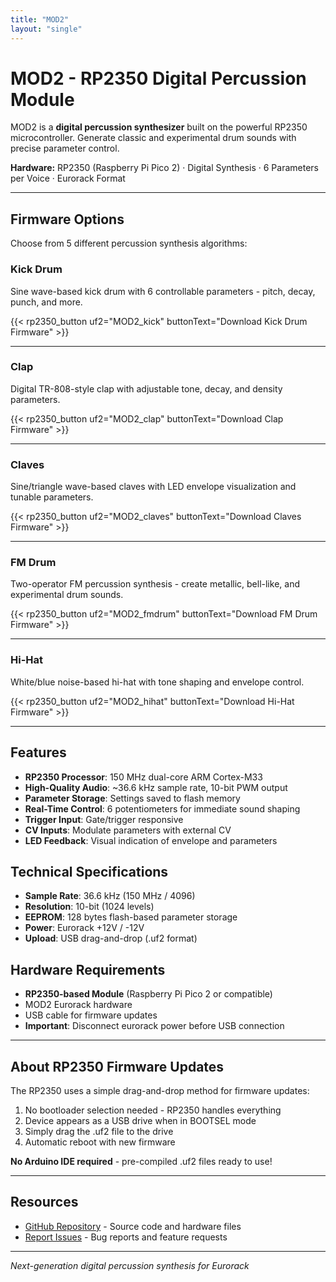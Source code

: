 ```yaml
---
title: "MOD2"
layout: "single"
---
```


# MOD2 - RP2350 Digital Percussion Module

MOD2 is a **digital percussion synthesizer** built on the powerful RP2350 microcontroller. Generate classic and experimental drum sounds with precise parameter control.

**Hardware:** RP2350 (Raspberry Pi Pico 2) · Digital Synthesis · 6 Parameters per Voice · Eurorack Format

---

## Firmware Options

Choose from 5 different percussion synthesis algorithms:

### Kick Drum

Sine wave-based kick drum with 6 controllable parameters - pitch, decay, punch, and more.

{{< rp2350_button uf2="MOD2_kick" buttonText="Download Kick Drum Firmware" >}}

---

### Clap

Digital TR-808-style clap with adjustable tone, decay, and density parameters.

{{< rp2350_button uf2="MOD2_clap" buttonText="Download Clap Firmware" >}}

---

### Claves

Sine/triangle wave-based claves with LED envelope visualization and tunable parameters.

{{< rp2350_button uf2="MOD2_claves" buttonText="Download Claves Firmware" >}}

---

### FM Drum

Two-operator FM percussion synthesis - create metallic, bell-like, and experimental drum sounds.

{{< rp2350_button uf2="MOD2_fmdrum" buttonText="Download FM Drum Firmware" >}}

---

### Hi-Hat

White/blue noise-based hi-hat with tone shaping and envelope control.

{{< rp2350_button uf2="MOD2_hihat" buttonText="Download Hi-Hat Firmware" >}}

---

## Features

- **RP2350 Processor**: 150 MHz dual-core ARM Cortex-M33
- **High-Quality Audio**: ~36.6 kHz sample rate, 10-bit PWM output
- **Parameter Storage**: Settings saved to flash memory
- **Real-Time Control**: 6 potentiometers for immediate sound shaping
- **Trigger Input**: Gate/trigger responsive
- **CV Inputs**: Modulate parameters with external CV
- **LED Feedback**: Visual indication of envelope and parameters

## Technical Specifications

- **Sample Rate**: 36.6 kHz (150 MHz / 4096)
- **Resolution**: 10-bit (1024 levels)
- **EEPROM**: 128 bytes flash-based parameter storage
- **Power**: Eurorack +12V / -12V
- **Upload**: USB drag-and-drop (.uf2 format)

## Hardware Requirements

- **RP2350-based Module** (Raspberry Pi Pico 2 or compatible)
- MOD2 Eurorack hardware
- USB cable for firmware updates
- **Important**: Disconnect eurorack power before USB connection

---

## About RP2350 Firmware Updates

The RP2350 uses a simple drag-and-drop method for firmware updates:

1. No bootloader selection needed - RP2350 handles everything
2. Device appears as a USB drive when in BOOTSEL mode
3. Simply drag the .uf2 file to the drive
4. Automatic reboot with new firmware

**No Arduino IDE required** - pre-compiled .uf2 files ready to use!

---

## Resources

- [GitHub Repository](https://github.com/modulove/MOD2) - Source code and hardware files
- [Report Issues](https://github.com/modulove/MOD2/issues) - Bug reports and feature requests

---

*Next-generation digital percussion synthesis for Eurorack*
